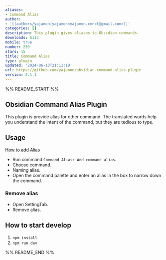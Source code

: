 ```yaml
---
aliases:
- Command Alias
author:
- '[[authors/yajamon|yajamon<yajamon.cmnct@gmail.com>]]'
categories: []
description: This plugin gives aliases to Obsidian commands.
downloads: 6113
mobile: true
number: 259
stars: 15
title: Command Alias
type: plugin
updated: '2024-06-13T21:11:19'
url: https://github.com/yajamon/obsidian-command-alias-plugin
version: 2.1.1
---
```


%% README_START %%

## Obsidian Command Alias Plugin

This plugin is provide alias for other command.
The translated words help you understand the intent of the command, but they are tedious to type.

## Usage

[How to add Alias](https://user-images.githubusercontent.com/6084855/167056118-0b4120d1-fd97-4c82-bad1-83981409147d.mp4)

- Run command `Command Alias: Add command alias`.
- Choose command.
- Naming alias.
- Open the command palette and enter an alias in the box to narrow down the command.

### Remove alias

- Open SettingTab.
- Remove alias.

## How to start develop

1. `npm install`
2. `npm run dev`


%% README_END %%